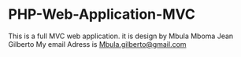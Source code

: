 # PHP-Web-Application-MVC
This is a full MVC web application.
it is design by Mbula Mboma Jean Gilberto
My email Adress is Mbula.gilberto@gmail.com
